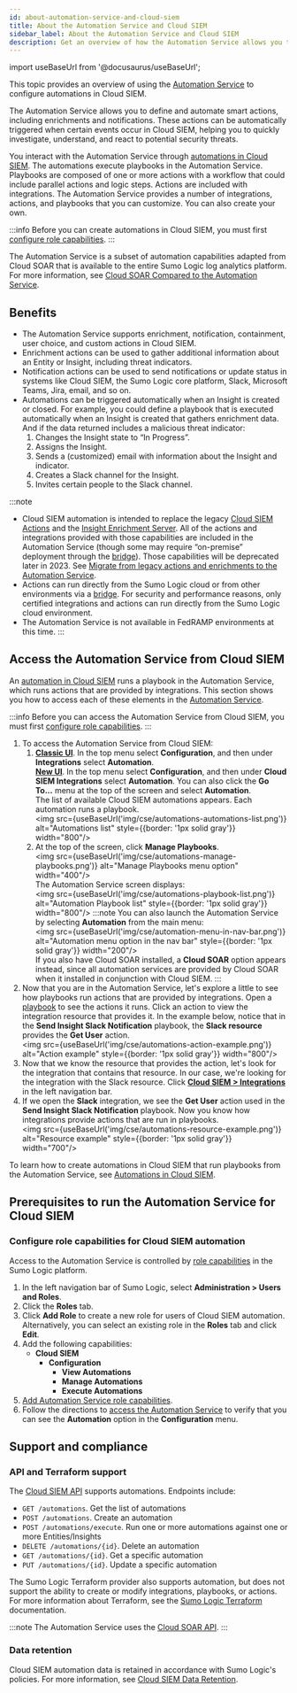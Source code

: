 ```yaml
---
id: about-automation-service-and-cloud-siem
title: About the Automation Service and Cloud SIEM
sidebar_label: About the Automation Service and Cloud SIEM
description: Get an overview of how the Automation Service allows you to automate smart actions, including enrichments and notifications.
---
```


import useBaseUrl from '@docusaurus/useBaseUrl';

This topic provides an overview of using the [Automation Service](/docs/platform-services/automation-service/) to configure automations in Cloud SIEM.

The Automation Service allows you to define and automate smart actions, including enrichments and notifications. These actions can be automatically triggered when certain events occur in Cloud SIEM, helping you to quickly investigate, understand, and react to potential security threats.

You interact with the Automation Service through [automations in Cloud SIEM](/docs/cse/automation/automations-in-cloud-siem). The automations execute playbooks in the Automation Service. Playbooks  are composed of one or more actions with a workflow that could include parallel actions and logic steps. Actions are included with integrations. The Automation Service provides a number of integrations, actions, and playbooks that you can customize. You can also create your own.

:::info
Before you can create automations in Cloud SIEM, you must first [configure role capabilities](#configure-role-capabilities-for-cloud-siem-automation).
:::

The Automation Service is a subset of automation capabilities adapted from Cloud SOAR that is available to the entire Sumo Logic log analytics platform. For more information, see [Cloud SOAR Compared to the Automation Service](/docs/cloud-soar/compared-to-automation-service/).

## Benefits

* The Automation Service supports enrichment, notification, containment, user choice, and custom actions in Cloud SIEM. 
* Enrichment actions can be used to gather additional information about an Entity or Insight, including threat indicators.
* Notification actions can be used to send notifications or update status in systems like Cloud SIEM, the Sumo Logic core platform, Slack, Microsoft Teams, Jira, email, and so on.
* Automations can be triggered automatically when an Insight is created or closed. For example, you could define a playbook that is executed automatically when an Insight is created that gathers enrichment data. And if the data returned includes a malicious threat indicator:
  1. Changes the Insight state to “In Progress”.
  1. Assigns the Insight.
  1. Sends a (customized) email with information about the Insight and indicator.
  1. Creates a Slack channel for the Insight.
  1. Invites certain people to the Slack channel.

:::note
* Cloud SIEM automation is intended to replace the legacy [Cloud SIEM Actions](/docs/cse/administration/create-cse-actions) and the [Insight Enrichment Server](/docs/cse/integrations/insight-enrichment-server/). All of the actions and integrations provided with those capabilities are included in the Automation Service (though some may require “on-premise” deployment through the [bridge](/docs/platform-services/automation-service/automation-service-bridge)). Those capabilities will be deprecated later in 2023. See [Migrate from legacy actions and enrichments to the Automation Service](/docs/cse/automation/automations-in-cloud-siem/#migrate-from-legacy-actions-and-enrichments-to-the-automation-service).
* Actions can run directly from the Sumo Logic cloud or from other environments via a [bridge](/docs/platform-services/automation-service/automation-service-bridge/). For security and performance reasons, only certified integrations and actions can run directly from the Sumo Logic cloud environment.
* The Automation Service is not available in FedRAMP environments at this time.
:::

## Access the Automation Service from Cloud SIEM

An [automation in Cloud SIEM](/docs/cse/automation/automations-in-cloud-siem) runs a playbook in the Automation Service, which runs actions that are provided by integrations. This section shows you how to access each of these elements in the [Automation Service](/docs/platform-services/automation-service/). 

:::info
Before you can access the Automation Service from Cloud SIEM, you must first [configure role capabilities](#configure-role-capabilities-for-cloud-siem-automation).
:::

1. To access the Automation Service from Cloud SIEM:
   1. [**Classic UI**](/docs/get-started/sumo-logic-ui-classic). In the top menu select **Configuration**, and then under **Integrations** select **Automation**. <br/>[**New UI**](/docs/get-started/sumo-logic-ui). In the top menu select **Configuration**, and then under **Cloud SIEM Integrations** select **Automation**. You can also click the **Go To...** menu at the top of the screen and select **Automation**. <br/>The list of available Cloud SIEM automations appears. Each automation runs a playbook.<br/><img src={useBaseUrl('img/cse/automations-automations-list.png')} alt="Automations list" style={{border: '1px solid gray'}} width="800"/>
   1. At the top of the screen, click **Manage Playbooks**.<br/><img src={useBaseUrl('img/cse/automations-manage-playbooks.png')} alt="Manage Playbooks menu option" width="400"/> <br/>The Automation Service screen displays: <br/><img src={useBaseUrl('img/cse/automations-playbook-list.png')} alt="Automation Playbook list" style={{border: '1px solid gray'}} width="800"/>
     :::note
     You can also launch the Automation Service by selecting **Automation** from the main menu: <br/><img src={useBaseUrl('img/cse/automation-menu-in-nav-bar.png')} alt="Automation menu option in the nav bar" style={{border: '1px solid gray'}} width="200"/> <br/>If you also have Cloud SOAR installed, a **Cloud SOAR** option appears instead, since all automation services are provided by Cloud SOAR when it installed in conjunction with Cloud SIEM.
     :::
1. Now that you are in the Automation Service, let's explore a little to see how playbooks run actions that are provided by integrations. Open a [playbook](/docs/platform-services/automation-service/automation-service-playbooks) to see the actions it runs. Click an action to view the integration resource that provides it. In the example below, notice that in the **Send Insight Slack Notification** playbook, the **Slack resource** provides the **Get User** action.<br/><img src={useBaseUrl('img/cse/automations-action-example.png')} alt="Action example" style={{border: '1px solid gray'}} width="800"/>
1. Now that we know the resource that provides the action, let's look for the integration that contains that resource. In our case, we're looking for the integration with the Slack resource. Click [**Cloud SIEM > Integrations**](/docs/platform-services/automation-service/automation-service-integrations) in the left navigation bar.
1. If we open the **Slack** integration, we see the **Get User** action used in the **Send Insight Slack Notification** playbook. Now you know how integrations provide actions that are run in playbooks. <br/><img src={useBaseUrl('img/cse/automations-resource-example.png')} alt="Resource example" style={{border: '1px solid gray'}} width="700"/>

To learn how to create automations in Cloud SIEM that run playbooks from the Automation Service, see [Automations in Cloud SIEM](/docs/cse/automation/automations-in-cloud-siem).

## Prerequisites to run the Automation Service for Cloud SIEM

### Configure role capabilities for Cloud SIEM automation

Access to the Automation Service is controlled by [role capabilities](/docs/manage/users-roles/roles/role-capabilities) in the Sumo Logic platform. 
1. In the left navigation bar of Sumo Logic, select **Administration > Users and Roles**.
1. Click the **Roles** tab. 
1. Click **Add Role** to create a new role for users of Cloud SIEM automation. Alternatively, you can select an existing role in the **Roles** tab and click **Edit**.
1. Add the following capabilities:
   * **Cloud SIEM**
     * **Configuration**
       * **View Automations**
       * **Manage Automations**
       * **Execute Automations**
1. [Add Automation Service role capabilities](/docs/platform-services/automation-service/about-automation-service/#configure-role-capabilities). 
1. Follow the directions to [access the Automation Service](#access-the-automation-service-from-cloud-siem) to verify that you can see the **Automation** option in the **Configuration** menu.

## Support and compliance

### API and Terraform support

The [Cloud SIEM API](/docs/cse/administration/cse-apis/) supports automations. Endpoints include:
* `GET /automations`. Get the list of automations
* `POST /automations`. Create an automation
* `POST /automations/execute`. Run one or more automations against one or more Entities/Insights
* `DELETE /automations/{id}`. Delete an automation
* `GET /automations/{id}`. Get a specific automation
* `PUT /automations/{id}`. Update a specific automation

The Sumo Logic Terraform provider also supports automation, but does not support the ability to create or modify integrations, playbooks, or actions. For more information about Terraform, see the [Sumo Logic Terraform](https://registry.terraform.io/providers/SumoLogic/sumologic/latest/docs) documentation.

:::note
The Automation Service uses the [Cloud SOAR API](/docs/api/cloud-soar/). 
:::

### Data retention

Cloud SIEM automation data is retained in accordance with Sumo Logic's policies. For more information, see [Cloud SIEM Data Retention](/docs/cse/administration/cse-data-retention).


